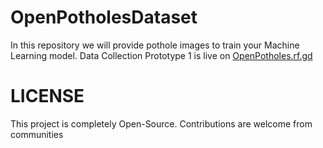 # OpenPotholesDataset
In this repository we will provide pothole images to train your Machine Learning model. Data Collection Prototype 1 is live on [OpenPotholes.rf.gd](https://openpotholes.rf.gd)

# LICENSE
This project is completely Open-Source. Contributions are welcome from communities
